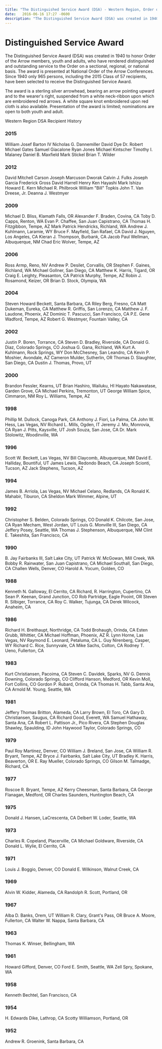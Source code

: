 ```yaml
---
title: "The Distinguished Service Award (DSA) - Western Region, Order of the Arrow, Boy Scouts of America"
date:   2016-06-16 17:27 -0600
description: "The Distinguished Service Award (DSA) was created in 1940 to honor Order of the Arrow members, youth and adults, who have rendered distinguished and outstanding service to the Order on a sectional, regional, or national basis."
---
```


# Distinguished Service Award
The Distinguished Service Award (DSA) was created in 1940 to honor Order of the Arrow members, youth and adults, who have rendered distinguished and outstanding service to the Order on a sectional, regional, or national basis. The award is presented at National Order of the Arrow Conferences. Since 1940 only 965 persons, including the 2015 Class of 57 recipients, have been selected to receive the Distinguished Service Award.

The award is a sterling silver arrowhead, bearing an arrow pointing upward and to the wearer's right, suspended from a white neck-ribbon upon which are embroidered red arrows. A white square knot embroidered upon red cloth is also available. Presentation of the award is limited; nominations are open to both youth and adult.

Western Region DSA Recipient History

### 2015
William Josef Barton IV
Nicholas G. Dannemiller
David Dye
Dr. Robert Michael Gates
Samuel Giacalone
Ryan Jones
Michael Kintscher
Timothy I. Malaney
Daniel B. Maxfield
Mark Stickel
Brian T. Wilder

### 2012
David Mitchell Carson
Joseph Marcuson Dworak
Calvin J. Fulks
Joseph Garcia
Frederick Gross
David Harrell
Henry Ken Hayashi
Mark Ishizu
Howard E. Kern
Michael R. Philbrook
William "Bill" Topkis
John T. Van Dreese, Jr.
Deanna J. Westmyer

### 2009
Michael D. Bliss, Klamath Falls, OR
Alexander F. Braden, Covina, CA
Toby D. Capps, Renton, WA
Evan P. Chaffee, San Juan Capistrano, CA
Thomas H. Fitzgibbon, Tempe, AZ
Mark Patrick Hendricks, Richland, WA
Andrew J. Kuhlmann, Laramie, WY
Bruce F. Mayfield, San Rafael, CA
David J. Nguyen, Los Angeles, CA
Kieran J. Thompson, Burbank, CA
Jacob Paul Wellman, Albuquerque, NM
Chad Eric Wolver, Tempe, AZ

### 2006
Ross Armp, Reno, NV
Andrew P. Desilet, Corvallis, OR
Stephen F. Gaines, Richland, WA
Michael Gollner, San Diego, CA
Matthew K. Harris, Tigard, OR
Craig E. Leighty, Pleasanton, CA
Patrick Murphy, Tempe, AZ
Robin J. Rosamond, Keizer, OR
Brian D. Stock, Olympia, WA

### 2004
Steven Howard Beckett, Santa Barbara, CA
Riley Berg, Fresno, CA
Matt Dukeman, Eureka, CA
Matthew R. Griffis, San Lorenzo, CA
Matthew J. F. Laudone, Phoenix, AZ
Dominic T. Pascucci, San Francisco, CA
P.E. Gene Wadford, Tempe, AZ
Robert G. Westmyer, Fountain Valley, CA

### 2002
Justin P. Boren, Torrance, CA
Steven D. Bradley, Riverside, CA
Donald G. Diaz, Colorado Springs, CO
Joshua G. Gana, Richland, WA
Kurt A. Kuhlmann, Rock Springs, WY
Don McChesney, San Leandro, CA
Kevin P. Moshier, Avondale, AZ
Cameron Mulder, Sutherlin, OR
Thomas D. Slaughter, San Diego, CA
Dustin J. Thomas, Provo, UT

### 2000
Brandon Fessler, Kearns, UT
Brian Hashiro, Wailuku, HI
Hayato Nakawatase, Garden Grove, CA
Michael Perkins, Tremonton, UT
George William Spice, Cimmaron, NM
Roy L. Williams, Tempe, AZ

### 1998
Phillip M. Dullock, Canoga Park, CA
Anthony J. Fiori, La Palma, CA
John W. Hess, Las Vegas, NV
Richard L. Mills, Ogden, IT
Jeremy J. Mo, Monrovia, CA
Ryan J. Pitts, Kaysville, UT
Josh Souza, San Jose, CA
Dr. Mark Stolowitz, Woodinville, WA

### 1996
Scott W. Beckett, Las Vegas, NV
Bill Claycomb, Albuquerque, NM
David E. Halliday, Bountiful, UT
James Lewis, Redondo Beach, CA
Joseph Scionti, Tucson, AZ
Jack Stephens, Tucson, AZ

### 1994
James B. Arriola, Las Vegas, NV
Michael Celano, Redlands, CA
Ronald K. Mahabir, Tiburon, CA
Sheldon Mark Wimmer, Alpine, UT

### 1992
Christopher S. Belden, Colorado Springs, CO
Donald K. Chilcote, San Jose, CA
Ryan Mecham, West Jordan, UT
Louis G. Monville III, San Diego, CA
Jeffery Posey, Seattle, WA
Thomas J. Stephenson, Albuquerque, NM
Clint E. Takeshita, San Francisco, CA

### 1990
B. Jay Fairbanks III, Salt Lake City, UT
Patrick W. McGowan, Mill Creek, WA
Bobby R. Rainwater, San Juan Capistrano, CA
Michael Southall, San Diego, CA
Challen Wells, Denver, CO
Harold A. Yocum, Golden, CO

### 1988
Kenneth N. Galloway, El Cerrito, CA
Richard, R. Harrington, Cupertino, CA
Sean P. Keenan, Grand Junction, CO
Rob Partridge, Eagle Pooint, OR
Steven R. Silbiger, Torrance, CA
Roy C. Walker, Tujunga, CA
Derek Wilcock, Anaheim, CA

### 1986
Richard H. Breithaupt, Northridge, CA
Todd Brohaugh, Orinda, CA
Esten Grubb, Whittier, CA
Michael Hoffman, Phoenix, AZ
R. Lynn Horne, Las Vegas, NV
Raymond E. Leonard, Petaluma, CA
L. Guy Nirenberg, Casper, WY
Richard C. Rice, Sunnyvale, CA
Mike Sachs, Colton, CA
Rodney T. Ueno, Fullerton, CA

### 1983
Kurt Christiansen, Pacoima, CA
Steven C. Davidek, Sparks, NV
G. Dennis Downing, Colorado Springs, CO
Clifford Hanson, Medford, OR
Kevin Moll, Fort Collins, CO
Gordon P. Rubard, Orinda, CA
Thomas H. Tabb, Santa Ana, CA
Arnold M. Young, Seattle, WA

### 1981
Jeffery Thomas Britton, Alameda, CA
Larry Brown, El Toro, CA
Gary D. Christiansen, Saugus, CA
Richard Good, Everett, WA
Samuel Hathaway, Santa Ana, CA
Robert L. Pattison Jr., Pico Rivera, CA
Stephen Douglas Shawley, Spaulding, ID
John Haywood Taylor, Colorado Springs, CO

### 1979
Paul Roy Martinez, Denver, CO
William J. Breland, San Jose, CA
William R. Bryant, Tempe, AZ
Bryce J. Fairbanks, Salt Lake City, UT
Bradley K. Harris, Beaverton, OR
E. Ray Mueller, Colorado Springs, CO
Gilson M. Talmadge, Richard, CA

### 1977
Roscoe R. Bryant, Tempe, AZ
Kerry Cheesman, Santa Barbara, CA
George Flanagan, Medford, OR
Charles Saunders, Huntington Beach, CA

### 1975
Donald J. Hansen, LaCrescenta, CA
Delbert W. Loder, Seattle, WA

### 1973
Charles R. Copeland, Placerville, CA
Michael Goldware, Riverside, CA
Donald L. Wylie, El Cerrito, CA

### 1971
Louis J. Boggio, Denver, CO
Donald E. Wilkinson, Walnut Creek, CA

### 1969
Alvin W. Kidder, Alameda, CA
Randolph R. Scott, Portland, OR

### 1967
Alba D. Banks, Orem, UT
William R. Clary, Grant's Pass, OR
Bruce A. Moore, Fullerton, CA
Walter W. Nappa, Santa Barbara, CA

### 1963
Thomas K. Winser, Bellingham, WA

### 1961
Howard Gifford, Denver, CO
Ford E. Smith, Seattle, WA
Zell Spry, Spokane, WA

### 1958
Kenneth Bechtel, San Francisco, CA

### 1954
H. Edwards Dike, Lathrop, CA
Scotty Williamson, Portland, OR

### 1952
Andrew R. Groenink, Santa Barbara, CA